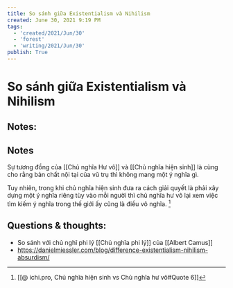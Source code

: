 ```yaml
---
title: So sánh giữa Existentialism và Nihilism
created: June 30, 2021 9:19 PM
tags:
  - 'created/2021/Jun/30'
  - 'forest'
  - 'writing/2021/Jun/30'
publish: True
---
```

# So sánh giữa Existentialism và Nihilism

## Notes:

## Notes
Sự tương đồng của [[Chủ nghĩa Hư vô]] và [[Chủ nghĩa hiện sinh]] là cùng cho rằng bản chất nội tại của vũ trụ thì không mang một ý nghĩa gì. 

Tuy nhiên, trong khi chủ nghĩa hiện sinh đưa ra cách giải quyết là phải xây dựng một ý nghĩa riêng tùy vào mỗi người thì chủ nghĩa hư vô lại xem việc tìm kiếm ý nghĩa trong thế giới ấy cũng là điều vô nghĩa. [^1]

## Questions & thoughts:
- So sánh với chủ nghĩ phi lý [[Chủ nghĩa phi lý]] của [[Albert Camus]]
- https://danielmiessler.com/blog/difference-existentialism-nihilism-absurdism/

[^1]:[[@ ichi.pro, Chủ nghĩa hiện sinh vs Chủ nghĩa hư vô#Quote 6]]